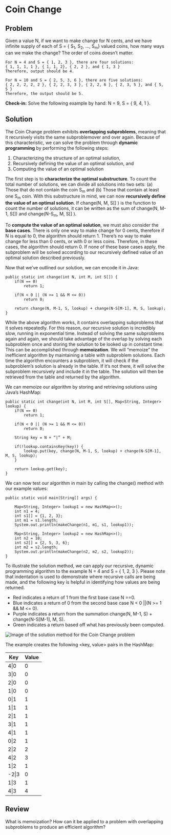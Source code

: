 # Coin Change 

## Problem

Given a value N, if we want to make change for N cents, and we have infinite supply of each of S = { S<sub>1</sub>, S<sub>2</sub>, ..., S<sub>m</sub>} valued coins, how many ways can we make the change? The order of coins doesn’t matter.

    For N = 4 and S = { 1, 2, 3 }, there are four solutions:
    { 1, 1, 1, 1 }, { 1, 1, 2}, { 2, 2 }, and { 1, 3 }
    Therefore, output should be 4.

    For N = 10 and S = { 2, 5, 3, 6 }, there are five solutions:
    { 2, 2, 2, 2, 2 }, { 2, 2, 3, 3 }, { 2, 2, 6 }, { 2, 3, 5 }, and { 5, 5 }
    Therefore, the output should be 5.

**Check-in:** Solve the following example by hand: N = 9, S = { 9, 4, 1 }.



## Solution

The Coin Change problem exhibits **overlapping subproblems**, meaning that it recursively visits the same subproblemover and over again. Because of this characteristic, we can solve the problem through **dynamic programming** by performing the following steps:

1. Characterizing the structure of an optimal solution,
2. Recursively defining the value of an optimal solution, and
3. Computing the value of an optimal solution

The first step is to **characterize the optimal substructure**. To count the total number of solutions, we can divide all solutions into two sets: (a) Those that do not contain the coin S<sub>m</sub> and (b) Those that contain at least one S<sub>m</sub> coin. With this substructure in mind, we can now **recursively define the value of an optimal solution**. If change(N, M, S[] ) is the function to count the number of solutions, it can be written as the sum of change(N, M-1, S[]) and change(N-S<sub>m</sub>, M, S[] ). 

To **compute the value of an optimal solution**, we must also consider the **base cases**. There is only one way to make change for 0 cents, therefore if N is equal to 0, the algorithm should return 1. There’s no way to make change for less than 0 cents, or with 0 or less coins. Therefore, in these cases, the algorithm should return 0. If none of these base cases apply, the subproblem will be solved according to our recursively defined value of an optimal solution described previously.

Now that we’ve outlined our solution, we can encode it in Java:

```
public static int change(int N, int M, int S[]) {
    if(N == 0)
        return 1; 
        
    if(N < 0 || (N >= 1 && M <= 0))
        return 0;
        
    return change(N, M-1, S, lookup) + change(N-S[M-1], M, S, lookup);
}
```

While the above algorithm works, it contains overlapping subproblems that it solves repeatedly. For this reason, our recursive solution is incredibly slow, running in exponential time. Instead of solving the same subproblems again and again, we should take advantage of the overlap by solving each subproblem once and storing the solution to be looked up in constant time. This can be accomplished through **memoization**. We will “memoize” the inefficient algorithm by maintaining a table with subproblem 
solutions. Each time the algorithm encounters a subproblem, it will check if the subproblem’s solution is already in the table. If it’s not there, it will solve the subproblem recursively and include it in the table. The solution will then be retrieved from the table and returned by the algorithm. 

We can memoize our algorithm by storing and retrieving solutions using Java’s HashMap:

```
public static int change(int N, int M, int S[], Map<String, Integer> lookup) {
    if(N == 0)
        return 1;
        
    if(N < 0 || (N >= 1 && M <= 0))
        return 0;

    String key = N + “|” + M;
    
    if(!lookup.containsKey(key)) {
        lookup.put(key, change(N, M-1, S, lookup) + change(N-S[M-1], M, S, lookup);
    }
    
    return lookup.get(key);
}
```

We can now test our algorithm in main by calling the change() method with our example values: 

```
public static void main(String[] args) {

    Map<String, Integer> lookup1 = new HashMap<>();
    int n1 = 4;
    int s1[] = {1, 2, 3}; 
    int m1 = s1.length; 
    System.out.println(makeChange(n1, m1, s1, lookup1));
    
    Map<String, Integer> lookup2 = new HashMap<>();
    int n2 = 10;
    int s2[] = {2, 5, 3, 6};
    int m2 = s2.length;
    System.out.println(makeChange(n2, m2, s2, lookup2)); 
}
```

To illustrate the solution method, we can apply our recursive, dynamic programming algorithm to the example N = 4 and S = { 1, 2, 3 }. Please note that indentation is used to demonstrate where recursive calls are being made, and the following key is helpful in identifying how values are being returned. 

- Red indicates a return of 1 from the first base case N ==0. 
- Blue indicates a return of 0 from the second base case N < 0 ||(N >= 1 && M <= 0).
- Purple indicates a return from the summation change(N, M-1, S) + change(N-S[M-1], M, S).
- Green indicates a return based off what has previously been computed.

![Image of the solution method for the Coin Change problem](https://github.com/ewurst/InterviewQuestionGuide/blob/master/Dynamic_Programming/Solution%20Method%20Illustration.PNG)

The example creates the following <key, value> pairs in the HashMap:

Key|Value
---|-----
4\|0 | 0
3\|0 | 0
2\|0 | 0
1\|0 | 0
0\|1 | 1
1\|1 | 1
2\|1 | 1
3\|1 | 1
4\|1 | 1
0\|2 | 1
2\|2 | 2
4\|2 | 3
1\|2 | 1
-2\|3 | 0
1\|3 | 1
4\|3 | 4

## Review

What is memoization? How can it be applied to a problem with overlapping subproblems to produce an efficient algorithm? 
